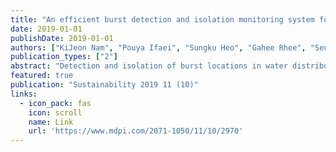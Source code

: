```yaml
---
title: "An efficient burst detection and isolation monitoring system for water distribution networks using multivariate statistical techniques"
date: 2019-01-01
publishDate: 2019-01-01
authors: ["KiJeon Nam", "Pouya Ifaei", "Sungku Heo", "Gahee Rhee", "Seungchul Lee", "ChangKyoo Yoo"]
publication_types: ["2"]
abstract: "Detection and isolation of burst locations in water distribution networks (WDN) are challenging problems in urban management because burst events cause considerable economic, social, and environmental losses. In the present study, a novel monitoring and sensor placement approach is proposed for rapid and robust burst detection. Accordingly, a hybrid principal component analysis (PCA) and standardized exponential weighted moving average (EWMA) system is proposed for WDN monitoring and management. In addition, the optimal sensor configuration is obtained using PCA, k-means clustering, and a sensitivity analysis considering the diurnal patterns and the noises of pressure and flowrate data in the WDN. The proposed system is applied to a branched WDN, and the results are compared to those obtained with conventional monitoring systems. The results show that the proposed system detected the burst occurrence regardless of noise size with a detection rate of 93%. Compared to conventional systems, the isolation ratio improved by 10%, indicating that the bursts were isolated more accurately. In addition, the corresponding sensor configuration was 40% less expensive than the conventional systems."
featured: true
publication: "Sustainability 2019 11 (10)"
links:
  - icon_pack: fas
    icon: scroll
    name: Link
    url: 'https://www.mdpi.com/2071-1050/11/10/2970'
---
```


